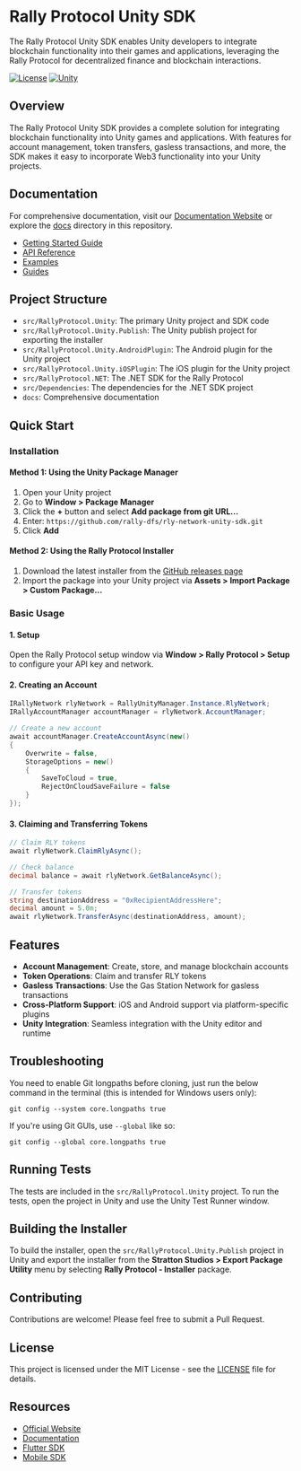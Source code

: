 # Rally Protocol Unity SDK

The Rally Protocol Unity SDK enables Unity developers to integrate blockchain functionality into their games and applications, leveraging the Rally Protocol for decentralized finance and blockchain interactions.

[![License](https://img.shields.io/badge/License-MIT-blue.svg)](LICENSE)
[![Unity](https://img.shields.io/badge/Unity-2021.3+-black.svg)](https://unity.com)

## Overview

The Rally Protocol Unity SDK provides a complete solution for integrating blockchain functionality into Unity games and applications. With features for account management, token transfers, gasless transactions, and more, the SDK makes it easy to incorporate Web3 functionality into your Unity projects.

## Documentation

For comprehensive documentation, visit our [Documentation Website](https://docs.rallyprotocol.com/) or explore the [docs](./docs/) directory in this repository.

- [Getting Started Guide](./docs/guides/getting-started.md)
- [API Reference](./docs/api/index.md)
- [Examples](./docs/examples/index.md)
- [Guides](./docs/guides/index.md)

## Project Structure

- `src/RallyProtocol.Unity`: The primary Unity project and SDK code
- `src/RallyProtocol.Unity.Publish`: The Unity publish project for exporting the installer
- `src/RallyProtocol.Unity.AndroidPlugin`: The Android plugin for the Unity project
- `src/RallyProtocol.Unity.iOSPlugin`: The iOS plugin for the Unity project
- `src/RallyProtocol.NET`: The .NET SDK for the Rally Protocol
- `src/Dependencies`: The dependencies for the .NET SDK project
- `docs`: Comprehensive documentation

## Quick Start

### Installation

#### Method 1: Using the Unity Package Manager

1. Open your Unity project
2. Go to **Window > Package Manager**
3. Click the **+** button and select **Add package from git URL...**
4. Enter: `https://github.com/rally-dfs/rly-network-unity-sdk.git`
5. Click **Add**

#### Method 2: Using the Rally Protocol Installer

1. Download the latest installer from the [GitHub releases page](https://github.com/rally-dfs/rly-network-unity-sdk/releases)
2. Import the package into your Unity project via **Assets > Import Package > Custom Package...**

### Basic Usage

#### 1. Setup
Open the Rally Protocol setup window via **Window > Rally Protocol > Setup** to configure your API key and network.

#### 2. Creating an Account

```csharp
IRallyNetwork rlyNetwork = RallyUnityManager.Instance.RlyNetwork;
IRallyAccountManager accountManager = rlyNetwork.AccountManager;

// Create a new account
await accountManager.CreateAccountAsync(new()
{
    Overwrite = false,
    StorageOptions = new()
    {
        SaveToCloud = true,
        RejectOnCloudSaveFailure = false
    }
});
```

#### 3. Claiming and Transferring Tokens

```csharp
// Claim RLY tokens
await rlyNetwork.ClaimRlyAsync();

// Check balance
decimal balance = await rlyNetwork.GetBalanceAsync();

// Transfer tokens
string destinationAddress = "0xRecipientAddressHere";
decimal amount = 5.0m;
await rlyNetwork.TransferAsync(destinationAddress, amount);
```

## Features

- **Account Management**: Create, store, and manage blockchain accounts
- **Token Operations**: Claim and transfer RLY tokens
- **Gasless Transactions**: Use the Gas Station Network for gasless transactions
- **Cross-Platform Support**: iOS and Android support via platform-specific plugins
- **Unity Integration**: Seamless integration with the Unity editor and runtime

## Troubleshooting

You need to enable Git longpaths before cloning, just run the below command in the terminal (this is intended for Windows users only):

```
git config --system core.longpaths true
```

If you're using Git GUIs, use `--global` like so:

```
git config --global core.longpaths true
```

## Running Tests

The tests are included in the `src/RallyProtocol.Unity` project. To run the tests, open the project in Unity and use the Unity Test Runner window.

## Building the Installer

To build the installer, open the `src/RallyProtocol.Unity.Publish` project in Unity and export the installer from the **Stratton Studios > Export Package Utility** menu by selecting **Rally Protocol - Installer** package.

## Contributing

Contributions are welcome! Please feel free to submit a Pull Request.

## License

This project is licensed under the MIT License - see the [LICENSE](LICENSE) file for details.

## Resources

- [Official Website](https://rallyprotocol.com)
- [Documentation](https://docs.rallyprotocol.com/)
- [Flutter SDK](https://github.com/rally-dfs/flutter-sdk)
- [Mobile SDK](https://github.com/rally-dfs/rly-network-mobile-sdk)
